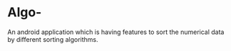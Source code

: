 # Algo-
An android application which is having features to sort the numerical data by different sorting algorithms.
